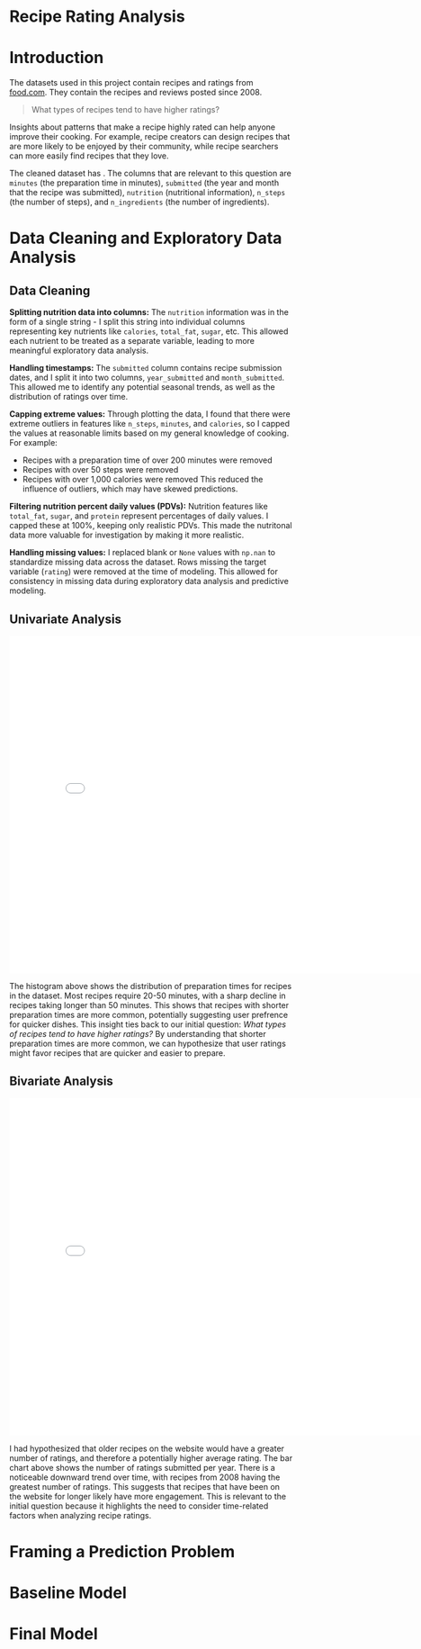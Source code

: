 # Recipe Rating Analysis

# Introduction

The datasets used in this project contain recipes and ratings from [food.com](https://www.food.com). They contain the recipes and reviews posted since 2008. 

> What types of recipes tend to have higher ratings?

Insights about patterns that make a recipe highly rated can help anyone improve their cooking. For example, recipe creators can design recipes that are more likely to be enjoyed by their community, while recipe searchers can more easily find recipes that they love.

The cleaned dataset has . The columns that are relevant to this question are `minutes` (the preparation time in minutes), `submitted` (the year and month that the recipe was submitted), `nutrition` (nutritional information), `n_steps` (the number of steps), and `n_ingredients` (the number of ingredients). 

# Data Cleaning and Exploratory Data Analysis

## Data Cleaning

**Splitting nutrition data into columns:** The `nutrition` information was in the form of a single string - I split this string into individual columns representing key nutrients like `calories`, `total_fat`, `sugar`, etc. This allowed each nutrient to be treated as a separate variable, leading to more meaningful exploratory data analysis.

**Handling timestamps:** The `submitted` column contains recipe submission dates, and I split it into two columns, `year_submitted` and `month_submitted`. This allowed me to identify any potential seasonal trends, as well as the distribution of ratings over time.

**Capping extreme values:** Through plotting the data, I found that there were extreme outliers in features like `n_steps`, `minutes`, and `calories`, so I capped the values at reasonable limits based on my general knowledge of cooking. For example:
- Recipes with a preparation time of over 200 minutes were removed
- Recipes with over 50 steps were removed
- Recipes with over 1,000 calories were removed
This reduced the influence of outliers, which may have skewed predictions.

**Filtering nutrition percent daily values (PDVs):** Nutrition features like `total_fat`, `sugar`, and `protein` represent percentages of daily values. I capped these at 100%, keeping only realistic PDVs. This made the nutritonal data more valuable for investigation by making it more realistic.

**Handling missing values:** I replaced blank or `None` values with `np.nan` to standardize missing data across the dataset. Rows missing the target variable (`rating`) were removed at the time of modeling. This allowed for consistency in missing data during exploratory data analysis and predictive modeling. 

## Univariate Analysis

<iframe
  src="assets/fig_prep_time.html"
  width="800"
  height="600"
  frameborder="0"
></iframe>

The histogram above shows the distribution of preparation times for recipes in the dataset. Most recipes require 20-50 minutes, with a sharp decline in recipes taking longer than 50 minutes. This shows that recipes with shorter preparation times are more common, potentially suggesting user prefrence for quicker dishes. 
This insight ties back to our initial question: *What types of recipes tend to have higher ratings?* By understanding that shorter preparation times are more common, we can hypothesize that user ratings might favor recipes that are quicker and easier to prepare. 

## Bivariate Analysis

<iframe
  src="assets/fig_ratings_per_year.html"
  width="800"
  height="600"
  frameborder="0"
></iframe>

I had hypothesized that older recipes on the website would have a greater number of ratings, and therefore a potentially higher average rating. The bar chart above shows the number of ratings submitted per year. There is a noticeable downward trend over time, with recipes from 2008 having the greatest number of ratings.
This suggests that recipes that have been on the website for longer likely have more engagement. This is relevant to the initial question because it highlights the need to consider time-related factors when analyzing recipe ratings.

# Framing a Prediction Problem

# Baseline Model

# Final Model